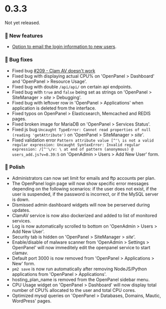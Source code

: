 # 0.3.3

Not yet released.

### 🚀 New features
- [Option to email the login information to new users](https://i.postimg.cc/kq7r4WB9/2024-10-17-13-56.png).

### 🐛 Bug fixes
- Fixed bug [#209 - Clam AV doesn't work](https://github.com/stefanpejcic/OpenPanel/issues/209)
- Fixed bug with displaying actual CPU% on 'OpenPanel > Dashboard' and 'OpenPanel > Resource Usage'.
- Fixed bug with double `/api/api/` on certain api endpoints.
- Fixed bug with `true` and `false` being set as strings on 'OpenPanel > SiteManager > *site* > Debugging'.
- Fixed bug with leftover row in 'OpenPanel > Applications' when application is deleted from the interface.
- Fixed typos on OpenPanel > Elasticsearch, Memcached and REDIS pages.
- Fixed broken image for MariaDB on 'OpenPanel > Services Status'.
- Fixed js bug `Uncaught TypeError: Cannot read properties of null (reading 'getAttribute')` on 'OpenPanel > SiteManager > *site*'.
- Fixed validation error `Pattern attribute value [^'\ is not a valid regular expression: Uncaught SyntaxError: Invalid regular expression: /[^'\/v: \ at end of pattern
(anonymous) @ users_add.js?v=0.39:5` on 'OpenAdmin > Users > Add New User' form.

### 💅 Polish
- Administrators can now set limit for emails and ftp accounts per plan.
- The OpenPanel login page will now show specific error messages depending on the following scenarios: if the user does not exist, if the user is suspended, if the password is incorrect, or if the MySQL server is down.
- Dismissed admin dashboard widgets will now be perserved during updates.
- ClamAV service is now also dockerized and added to list of monitored services.
- Log is now automatically scrolled to bottom on 'OpenAdmin > Users > Add New User'.
- Security tab is hidden on 'OpenPanel > SiteManager > *site*'.
- Enable/disable of malware scanner from 'OpenAdmin > Settings > OpenPanel' will now immeditely edit the openpanel service to start clamav.
- Default port 3000 is now removed from 'OpenPanel > Applications > New' form.
- `pm2 save` is now run automatically after removing NodeJS/Python applications from 'OpenPanel > Applications'.
- hosting_plan_name is removed from the OpenPanel sidebar menu.
- CPU Usage widget on 'OpenPanel > Dashboard' will now display total number of CPU% allocated to the user and total CPU cores.
- Optimized mysql queries on 'OpenPanel > Databases, Domains, Mautic, WordPress' pages.
